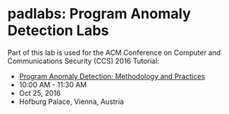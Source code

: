 # padlabs: Program Anomaly Detection Labs

Part of this lab is used for the ACM Conference on Computer and Communications Security (CCS) 2016 Tutorial:

* [Program Anomaly Detection: Methodology and Practices](https://www.sigsac.org/ccs/CCS2016/tutorials/#anomaly)
 * 10:00 AM - 11:30 AM
 * Oct 25, 2016
 * Hofburg Palace, Vienna, Austria
